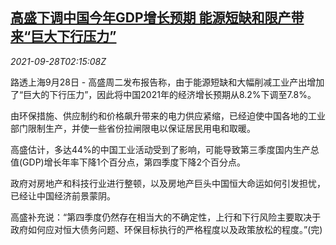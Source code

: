 <!--1632796262000-->
[高盛下调中国今年GDP增长预期 能源短缺和限产带来“巨大下行压力”](https://cn.reuters.com/article/goldman-sachs-gdp-china-forecast-0928-tu-idCNKBS2GO05S)
------

<div><i>2021-09-28T02:15:08Z</i></div><p>路透上海9月28日 - 高盛周二发布报告称，由于能源短缺和大幅削减工业产出增加了“巨大的下行压力”，因此将中国2021年的经济增长预期从8.2%下调至7.8%。</p><p>由环保措施、供应制约和价格飙升带来的电力供应紧缩，已经迫使中国各地的工业部门限制生产，并使一些省份拉闸限电以保证居民用电和取暖。</p><p>高盛估计，多达44%的中国工业活动受到了影响，可能导致第三季度国内生产总值(GDP)增长年率下降1个百分点，第四季度下降2个百分点。</p><p>政府对房地产和科技行业进行整顿，以及房地产巨头中国恒大命运如何引发担忧，已经让中国经济前景蒙阴。</p><p>高盛补充说：“第四季度仍然存在相当大的不确定性，上行和下行风险主要取决于政府如何应对恒大债务问题、环保目标执行的严格程度以及政策放松的程度。”(完)</p>
